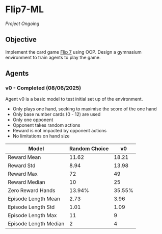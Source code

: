 # Flip7-ML

*Project Ongoing*

## Objective
Implement the card game [Flip 7](https://cdn.shopify.com/s/files/1/0611/3958/3198/files/25_FLIP_7_TB_RULES_C_ND_1.pdf?v=1734983801) using OOP. 
Design a gymnasium environment to train agents to play the game.

## Agents

### v0 - Completed (08/06/2025)
Agent v0 is a basic model to test initial set up of the environment. 

- Only plays one hand, seeking to maximise the score of the one hand
- Only base number cards (0 - 12) are used 
- Only one opponent
- Opponent takes random actions
- Reward is not impacted by opponent actions
- No limitations on hand size

| Model | Random Choice | v0 |
|---|---|---|
| Reward Mean | 11.62 | 18.21 |
| Reward Std | 8.94 | 13.98 |
| Reward Max | 72 | 49 |
| Reward Median | 10 | 25 |
| Zero Reward Hands | 13.94% | 35.55% |
| Episode Length Mean | 2.73 | 3.96 |
| Episode Length Std | 1.01 | 1.09 |
| Episode Length Max | 11 | 9 |
| Episode Length Median | 2 | 4 |
